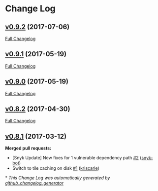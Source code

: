 # Change Log

## [v0.9.2](https://github.com/maphubs/maphubs-tileserver/tree/v0.9.2) (2017-07-06)
[Full Changelog](https://github.com/maphubs/maphubs-tileserver/compare/v0.9.1...v0.9.2)

## [v0.9.1](https://github.com/maphubs/maphubs-tileserver/tree/v0.9.1) (2017-05-19)
[Full Changelog](https://github.com/maphubs/maphubs-tileserver/compare/v0.9.0...v0.9.1)

## [v0.9.0](https://github.com/maphubs/maphubs-tileserver/tree/v0.9.0) (2017-05-19)
[Full Changelog](https://github.com/maphubs/maphubs-tileserver/compare/v0.8.2...v0.9.0)

## [v0.8.2](https://github.com/maphubs/maphubs-tileserver/tree/v0.8.2) (2017-04-30)
[Full Changelog](https://github.com/maphubs/maphubs-tileserver/compare/v0.8.1...v0.8.2)

## [v0.8.1](https://github.com/maphubs/maphubs-tileserver/tree/v0.8.1) (2017-03-12)
**Merged pull requests:**

- \[Snyk Update\] New fixes for 1 vulnerable dependency path [\#2](https://github.com/maphubs/maphubs-tileserver/pull/2) ([snyk-bot](https://github.com/snyk-bot))
- Switch to tile caching on disk [\#1](https://github.com/maphubs/maphubs-tileserver/pull/1) ([kriscarle](https://github.com/kriscarle))



\* *This Change Log was automatically generated by [github_changelog_generator](https://github.com/skywinder/Github-Changelog-Generator)*